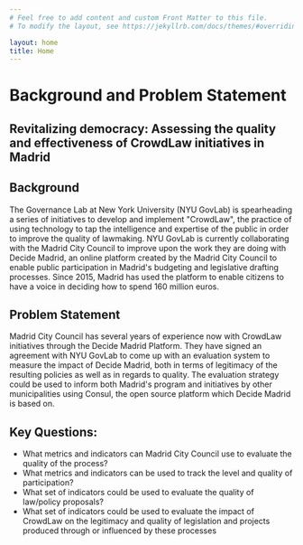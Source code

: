 ```yaml
---
# Feel free to add content and custom Front Matter to this file.
# To modify the layout, see https://jekyllrb.com/docs/themes/#overriding-theme-defaults

layout: home
title: Home
---
```


# Background and Problem Statement

## Revitalizing democracy: Assessing the quality and effectiveness of CrowdLaw initiatives in Madrid

## Background
The Governance Lab at New York University (NYU GovLab) is spearheading a series of initiatives to develop and implement "CrowdLaw", the practice of using technology to tap the intelligence and expertise of the public in order to improve the quality of lawmaking. NYU GovLab is currently collaborating with the Madrid City Council to improve upon the work they are doing with Decide Madrid, an online platform created by the Madrid City Council to enable public participation in Madrid's budgeting and legislative drafting processes. Since 2015, Madrid has used the platform to enable citizens to have a voice in deciding how to spend 160 million euros.

## Problem Statement
Madrid City Council has several years of experience now with CrowdLaw initiatives through the Decide Madrid Platform. They have signed an agreement with NYU GovLab to come up with an evaluation system to measure the impact  of Decide Madrid, both in terms of legitimacy of the resulting policies as well as in regards to quality. The evaluation strategy could be used to inform both Madrid's program and initiatives by other municipalities using Consul, the open source platform which Decide Madrid is based on.

## Key Questions:
* What metrics and indicators can Madrid City Council use to evaluate the quality of the process?
* What metrics and indicators can be used to track the level and quality of participation?
* What set of indicators could be used to evaluate the quality of law/policy proposals?
* What set of indicators could be used to evaluate the impact  of CrowdLaw on the legitimacy and quality of legislation and projects produced through or influenced by these processes

